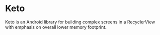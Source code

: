 # Keto
Keto is an Android library for building complex screens in a RecyclerView with emphasis on overall lower memory footprint. 
